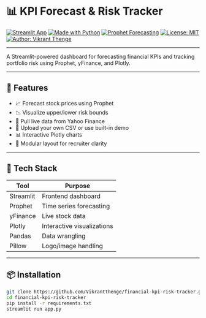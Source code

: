 # 📊 KPI Forecast & Risk Tracker

[![Streamlit App](https://img.shields.io/badge/Live%20App-Streamlit-ff4b4b?logo=streamlit&logoColor=white)](https://kpi-risk-tracker-finance.streamlit.app/)
[![Made with Python](https://img.shields.io/badge/Made%20with-Python-3776AB?logo=python&logoColor=white)](https://www.python.org/)
[![Prophet Forecasting](https://img.shields.io/badge/Forecasting-Prophet-0d1117?logo=meta&logoColor=white)](https://facebook.github.io/prophet/)
[![License: MIT](https://img.shields.io/badge/License-MIT-blue.svg)](LICENSE)
[![Author: Vikrant Thenge](https://img.shields.io/badge/Author-Vikrant%20Thenge-blueviolet)](https://www.linkedin.com/in/vthenge/)

---

A Streamlit-powered dashboard for forecasting financial KPIs and tracking portfolio risk using Prophet, yFinance, and Plotly.

---

## 🚀 Features

- 📈 Forecast stock prices using Prophet
- 📉 Visualize upper/lower risk bounds
- 📡 Pull live data from Yahoo Finance
- 📁 Upload your own CSV or use built-in demo
- 📊 Interactive Plotly charts
- 🔐 Modular layout for recruiter clarity

---

## 🧰 Tech Stack

| Tool        | Purpose                          |
|-------------|----------------------------------|
| Streamlit   | Frontend dashboard               |
| Prophet     | Time series forecasting          |
| yFinance    | Live stock data                  |
| Plotly      | Interactive visualizations       |
| Pandas      | Data wrangling                   |
| Pillow      | Logo/image handling              |

---

## 📦 Installation

```bash
git clone https://github.com/Vikrantthenge/financial-kpi-risk-tracker.git
cd financial-kpi-risk-tracker
pip install -r requirements.txt
streamlit run app.py
